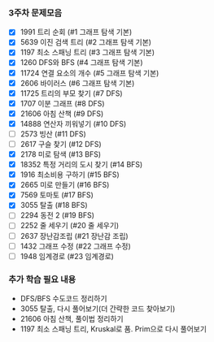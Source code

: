 
### 3주차 문제모음
- [X] 1991 트리 순회 (#1 그래프 탐색 기본)
- [X] 5639 이진 검색 트리 (#2 그래프 탐색 기본)
- [X] 1197 최소 스패닝 트리 (#3 그래프 탐색 기본)
- [X] 1260 DFS와 BFS (#4 그래프 탐색 기본) 
- [X] 11724 연결 요소의 개수 (#5 그래프 탐색 기본)
- [X] 2606 바이러스 (#6 그래프 탐색 기본)
- [X] 11725 트리의 부모 찾기 (#7 DFS)
- [X] 1707 이분 그래프 (#8 DFS)
- [X] 21606 아침 산책 (#9 DFS)
- [X] 14888 연산자 끼워넣기 (#10 DFS)
- [ ] 2573 빙산 (#11 DFS)
- [ ] 2617 구슬 찾기 (#12 DFS)
- [X] 2178 미로 탐색 (#13 BFS)
- [X] 18352 특정 거리의 도시 찾기 (#14 BFS)
- [X] 1916 최소비용 구하기 (#15 BFS)
- [X] 2665 미로 만들기 (#16 BFS)
- [X] 7569 토마토 (#17 BFS)
- [X] 3055 탈출 (#18 BFS)
- [ ] 2294 동전 2 (#19 BFS)
- [ ] 2252 줄 세우기 (#20 줄 세우기)
- [ ] 2637 장난감조립 (#21 장난감 조립)
- [ ] 1432 그래프 수정 (#22 그래프 수정)
- [ ] 1948 임계경로 (#23 임계경로)

### 추가 학습 필요 내용
- DFS/BFS 수도코드 정리하기
- 3055 탈출, 다시 풀어보기(더 간략한 코드 찾아보기)
- 21606 아침 산책, 풀이법 정리하기
- 1197 최소 스패닝 트리, Kruskal로 품. Prim으로 다시 풀어보기